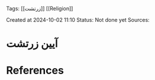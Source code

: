 
<span class="tag">Tags</span>:   [[زرتشت]] [[Religion]]

Created at 2024-10-02 11:10
<span class="tag">Status</span>: <span class="danger">Not done yet</span>
<span class="danger">Sources</span>:

# آیین زرتشت




# References

